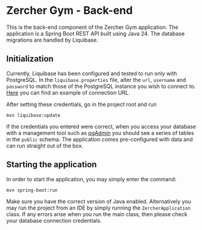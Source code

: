 # Zercher Gym - Back-end

This is the back-end component of the Zercher Gym application. 
The application is a Spring Boot REST API built using Java 24.
The database migrations are handled by Liquibase.

## Initialization

Currently, Liquibase has been configured and tested to run only with PostgreSQL.
In the `liquibase.properties` file, alter the `url`, `username` and `password` to match those of the PostgreSQL instance you wish to connect to.
[Here](https://www.baeldung.com/java-jdbc-url-format#jdbc-url-format-for-postgresql) you can find an example of connection URL.

After setting these credentials, go in the project root and run

```shell
mvn liquibase:update
```

If the credentials you entered were correct, when you access your database with a management tool such as [pgAdmin](https://www.pgadmin.org) you should see a series of tables in the `public` schema.
The application comes pre-configured with data and can run straight out of the box.

## Starting the application

In order to start the application, you may simply enter the command:

```shell
mvn spring-boot:run
```

Make sure you have the correct version of Java enabled.
Alternatively you may run the project from an IDE by simply running the `ZercherApplication` class.
If any errors arise when you run the main class, then please check your database connection credentials.